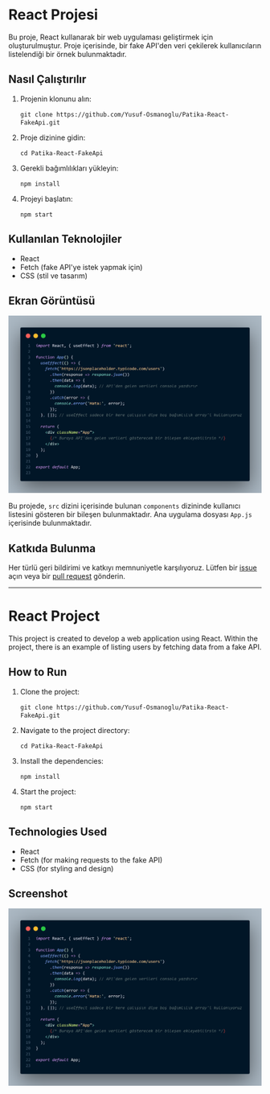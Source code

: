 # React Projesi

Bu proje, React kullanarak bir web uygulaması geliştirmek için oluşturulmuştur. Proje içerisinde, bir fake API'den veri çekilerek kullanıcıların listelendiği bir örnek bulunmaktadır.

## Nasıl Çalıştırılır

1. Projenin klonunu alın:

    ```
    git clone https://github.com/Yusuf-Osmanoglu/Patika-React-FakeApi.git
    ```

2. Proje dizinine gidin:

    ```
    cd Patika-React-FakeApi
    ```

3. Gerekli bağımlılıkları yükleyin:

    ```
    npm install
    ```

4. Projeyi başlatın:

    ```
    npm start
    ```

## Kullanılan Teknolojiler

- React
- Fetch (fake API'ye istek yapmak için)
- CSS (stil ve tasarım)

## Ekran Görüntüsü

![Proje Ekran Görüntüsü](code.png)




Bu projede, `src` dizini içerisinde bulunan `components` dizininde kullanıcı listesini gösteren bir bileşen bulunmaktadır. Ana uygulama dosyası `App.js` içerisinde bulunmaktadır.

## Katkıda Bulunma

Her türlü geri bildirimi ve katkıyı memnuniyetle karşılıyoruz. Lütfen bir [issue](https://github.com/kullanici/react-projesi/issues) açın veya bir [pull request](https://github.com/kullanici/react-projesi/pulls) gönderin.

---

# React Project

This project is created to develop a web application using React. Within the project, there is an example of listing users by fetching data from a fake API.

## How to Run

1. Clone the project:

    ```
    git clone https://github.com/Yusuf-Osmanoglu/Patika-React-FakeApi.git
    ```

2. Navigate to the project directory:

    ```
    cd Patika-React-FakeApi
    ```

3. Install the dependencies:

    ```
    npm install
    ```

4. Start the project:

    ```
    npm start
    ```

## Technologies Used

- React
- Fetch (for making requests to the fake API)
- CSS (for styling and design)

## Screenshot

![Project Screenshot](code.png)


